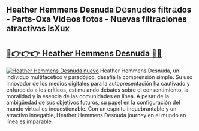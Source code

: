 ## Heather Hemmens Desnuda D𝚎sn𝚞dos filtr𝚊dos - Parts-Oxa Vid𝚎os f𝚘tos - N𝚞evas filtr𝚊ciones atr𝚊ctivas IsXux

# <h2><a href="http://mb1r05o.tromn.icu/?c=Heather+Hemmens+Desnuda">🔗👉👉👉 Heather Hemmens Desnuda 🔗🔗</a></h2>

[![Heather Hemmens Desnuda nuevo](https://i.imgur.com/pEAQMta.gif)](http://mb1r05o.tromn.icu/?c=Heather+Hemmens+Desnuda)
Heather Hemmens Desnuda, un individuo multifacético y paradójico, desafía la comprensión simple. Su uso innovador de los medios digitales para la autopresentación ha cautivado y enfurecido a los críticos, estimulando debates sobre el consentimiento, la moralidad y la esencia de las comunidades en línea. A pesar de la ambigüedad de sus objetivos futuros, su papel en la configuración del mundo virtual es incuestionable. Con un espíritu inquebrantable y un atractivo innegable, Heather Hemmens Desnuda journey en el mundo en línea es imparable.
